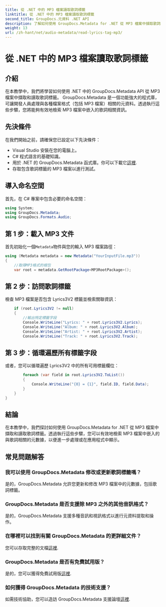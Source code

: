 ```yaml
---
title: 從 .NET 中的 MP3 檔案讀取歌詞標籤
linktitle: 從 .NET 中的 MP3 檔案讀取歌詞標籤
second_title: GroupDocs.元資料 .NET API
description: 了解如何使用 GroupDocs.Metadata for .NET 從 MP3 檔案中擷取歌詞標籤。請按照我們的逐步教學進行操作。
weight: 13
url: /zh-hant/net/audio-metadata/read-lyrics-tag-mp3/
---
```


# 從 .NET 中的 MP3 檔案讀取歌詞標籤

## 介紹
在本教學中，我們將學習如何使用 .NET 中的 GroupDocs.Metadata API 從 MP3 檔案中擷取和讀取歌詞標籤。 GroupDocs.Metadata 是一個功能強大的程式庫，可讓開發人員處理與各種檔案格式（包括 MP3 檔案）相關的元資料。透過執行這些步驟，您將能夠有效地檢索 MP3 檔案中嵌入的歌詞相關資訊。
## 先決條件
在我們開始之前，請確保您已設定以下先決條件：
- Visual Studio 安裝在您的電腦上。
- C# 程式語言的基礎知識。
- 用於 .NET 的 GroupDocs.Metadata 函式庫。你可以下載它[這裡](https://releases.groupdocs.com/metadata/net/).
- 存取包含歌詞標籤的 MP3 檔案以進行測試。

## 導入命名空間
首先，在 C# 專案中包含必要的命名空間：
```csharp
using System;
using GroupDocs.Metadata;
using GroupDocs.Formats.Audio;
```
## 第 1 步：載入 MP3 文件
首先初始化一個`Metadata`物件與您的輸入 MP3 檔案路徑：
```csharp
using (Metadata metadata = new Metadata("YourInputFile.mp3"))
{
    //取得MP3格式的根包
    var root = metadata.GetRootPackage<MP3RootPackage>();
```
## 第 2 步：訪問歌詞標籤
檢查 MP3 檔案是否包含 Lyrics3V2 標籤並檢索關聯資訊：
```csharp
    if (root.Lyrics3V2 != null)
    {
        //輸出特定標籤字段
        Console.WriteLine("Lyrics: " + root.Lyrics3V2.Lyrics);
        Console.WriteLine("Album: " + root.Lyrics3V2.Album);
        Console.WriteLine("Artist: " + root.Lyrics3V2.Artist);
        Console.WriteLine("Track: " + root.Lyrics3V2.Track);
```
## 第 3 步：循環遍歷所有標籤字段
或者，您可以循環遍歷 Lyrics3V2 中的所有可用標籤欄位：
```csharp
        foreach (var field in root.Lyrics3V2.ToList())
        {
            Console.WriteLine("{0} = {1}", field.ID, field.Data);
        }
    }
}
```

## 結論
在本教學中，我們探討如何使用 GroupDocs.Metadata for .NET 從 MP3 檔案中擷取和讀取歌詞標籤。透過執行這些步驟，您可以有效地檢索 MP3 檔案中嵌入的與歌詞相關的元數據，以便進一步處理或在應用程式中顯示。

## 常見問題解答
### 我可以使用 GroupDocs.Metadata 修改或更新歌詞標籤嗎？
是的，GroupDocs.Metadata 允許您更新和修改 MP3 檔案中的元數據，包括歌詞標籤。
### GroupDocs.Metadata 是否支援除 MP3 之外的其他音訊格式？
是的，GroupDocs.Metadata 支援多種音訊和視訊格式以進行元資料提取和操作。
### 在哪裡可以找到有關 GroupDocs.Metadata 的更詳細文件？
您可以存取完整的文檔[這裡](https://tutorials.groupdocs.com/metadata/net/).
### GroupDocs.Metadata 是否有免費試用版？
是的，您可以獲得免費試用版[這裡](https://releases.groupdocs.com/).
### 如何獲得 GroupDocs.Metadata 的技術支援？
如需技術協助，您可以造訪 GroupDocs.Metadata 支援論壇[這裡](https://forum.groupdocs.com/c/metadata/14).